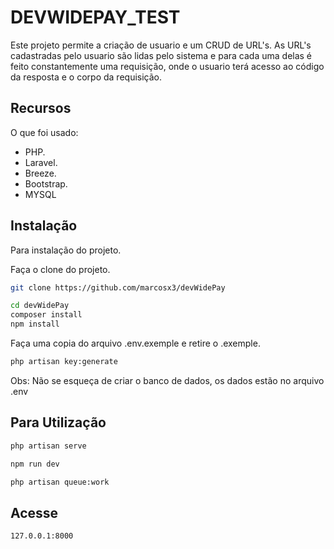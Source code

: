 # DEVWIDEPAY_TEST


Este projeto permite a criação de usuario e um CRUD de URL's.
 As URL's cadastradas pelo usuario são lidas pelo sistema e para cada uma delas é feito constantemente uma requisição, onde o usuario terá acesso ao código da resposta e o corpo da requisição.

## Recursos

O que foi usado:

- PHP.
- Laravel.
- Breeze.
- Bootstrap.
- MYSQL
## Instalação

Para instalação do projeto.

Faça o clone do projeto.
```sh
git clone https://github.com/marcosx3/devWidePay
```

```sh
cd devWidePay
composer install
npm install
```

Faça uma copia do arquivo .env.exemple e retire o .exemple.

```sh
php artisan key:generate
```
Obs: Não se esqueça de criar o banco de dados, os dados estão no arquivo .env

## Para Utilização
```sh
php artisan serve
```
```sh
npm run dev
```
```sh
php artisan queue:work
```

## Acesse 

```sh
127.0.0.1:8000
```
